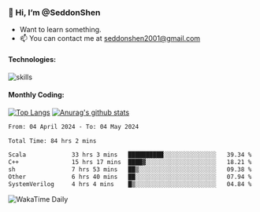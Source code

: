 ### 👋 Hi, I’m @SeddonShen
- Want to learn something.
- 📫 You can contact me at seddonshen2001@gmail.com

#### Technologies:

![skills](https://skillicons.dev/icons?i=scala,js,html,css,bootstrap,jquery,c,cpp,cloudflare,django,docker,flask,git,github,githubactions,linux,latex,mysql,nodejs,ps,php,pr,py,raspberrypi,redis,unreal,v,vscode,vue,bash)

#### Monthly Coding:
[![Top Langs](https://github-readme-stats.vercel.app/api/top-langs?username=seddonshen&show_icons=true&locale=en&layout=compact&hide=html&langs_count=8)](https://github.com/SeddonShen/)
[![Anurag's github stats](https://github-readme-stats.vercel.app/api?username=SeddonShen&count_private=true&show_icons=true)](https://github.com/anuraghazra/github-readme-stats)
<!--START_SECTION:waka-->

```txt
From: 04 April 2024 - To: 04 May 2024

Total Time: 84 hrs 2 mins

Scala             33 hrs 3 mins   ██████████░░░░░░░░░░░░░░░   39.34 %
C++               15 hrs 17 mins  ████▓░░░░░░░░░░░░░░░░░░░░   18.21 %
sh                7 hrs 53 mins   ██▒░░░░░░░░░░░░░░░░░░░░░░   09.38 %
Other             6 hrs 40 mins   ██░░░░░░░░░░░░░░░░░░░░░░░   07.94 %
SystemVerilog     4 hrs 4 mins    █▒░░░░░░░░░░░░░░░░░░░░░░░   04.84 %
```

<!--END_SECTION:waka-->

![WakaTime Daily](https://wakatime.com/share/@seddon2001/61a7e342-5f12-4fea-bf92-1fac161e97d6.svg)
<!---
SeddonShen/SeddonShen is a ✨ special ✨ repository because its `README.md` (this file) appears on your GitHub profile.
You can click the Preview link to take a look at your changes.
--->
